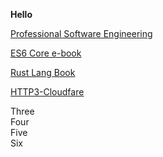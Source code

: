 <b>Hello</b>

<div class="mywrapper">
  <div class="one">
    <p><a href="https://mixmastamyk.bitbucket.io/pro_soft_dev/intro.html">Professional Software Engineering</a></p>
    <p><a href="http://exploringjs.com/es6/index.html#toc_ch_core-features">ES6 Core e-book</a></p>
  </div>
  <div class="two">
  <p><a href="https://doc.rust-lang.org/book/">Rust Lang Book</a></p>
<p><a href="https://blog.cloudflare.com/http-3-from-root-to-tip/">HTTP3-Cloudfare</a></p>
  </div>
  <div class="three">Three</div>
  <div class="four">Four</div>
  <div class="five">Five</div>
  <div class="six">Six</div>
</div>